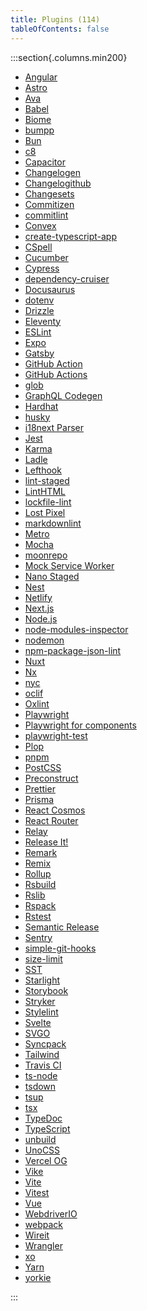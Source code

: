 ```yaml
---
title: Plugins (114)
tableOfContents: false
---
```


:::section{.columns.min200}

- [Angular][1]
- [Astro][2]
- [Ava][3]
- [Babel][4]
- [Biome][5]
- [bumpp][6]
- [Bun][7]
- [c8][8]
- [Capacitor][9]
- [Changelogen][10]
- [Changelogithub][11]
- [Changesets][12]
- [Commitizen][13]
- [commitlint][14]
- [Convex][15]
- [create-typescript-app][16]
- [CSpell][17]
- [Cucumber][18]
- [Cypress][19]
- [dependency-cruiser][20]
- [Docusaurus][21]
- [dotenv][22]
- [Drizzle][23]
- [Eleventy][24]
- [ESLint][25]
- [Expo][26]
- [Gatsby][27]
- [GitHub Action][28]
- [GitHub Actions][29]
- [glob][30]
- [GraphQL Codegen][31]
- [Hardhat][32]
- [husky][33]
- [i18next Parser][34]
- [Jest][35]
- [Karma][36]
- [Ladle][37]
- [Lefthook][38]
- [lint-staged][39]
- [LintHTML][40]
- [lockfile-lint][41]
- [Lost Pixel][42]
- [markdownlint][43]
- [Metro][44]
- [Mocha][45]
- [moonrepo][46]
- [Mock Service Worker][47]
- [Nano Staged][48]
- [Nest][49]
- [Netlify][50]
- [Next.js][51]
- [Node.js][52]
- [node-modules-inspector][53]
- [nodemon][54]
- [npm-package-json-lint][55]
- [Nuxt][56]
- [Nx][57]
- [nyc][58]
- [oclif][59]
- [Oxlint][60]
- [Playwright][61]
- [Playwright for components][62]
- [playwright-test][63]
- [Plop][64]
- [pnpm][65]
- [PostCSS][66]
- [Preconstruct][67]
- [Prettier][68]
- [Prisma][69]
- [React Cosmos][70]
- [React Router][71]
- [Relay][72]
- [Release It!][73]
- [Remark][74]
- [Remix][75]
- [Rollup][76]
- [Rsbuild][77]
- [Rslib][78]
- [Rspack][79]
- [Rstest][80]
- [Semantic Release][81]
- [Sentry][82]
- [simple-git-hooks][83]
- [size-limit][84]
- [SST][85]
- [Starlight][86]
- [Storybook][87]
- [Stryker][88]
- [Stylelint][89]
- [Svelte][90]
- [SVGO][91]
- [Syncpack][92]
- [Tailwind][93]
- [Travis CI][94]
- [ts-node][95]
- [tsdown][96]
- [tsup][97]
- [tsx][98]
- [TypeDoc][99]
- [TypeScript][100]
- [unbuild][101]
- [UnoCSS][102]
- [Vercel OG][103]
- [Vike][104]
- [Vite][105]
- [Vitest][106]
- [Vue][107]
- [WebdriverIO][108]
- [webpack][109]
- [Wireit][110]
- [Wrangler][111]
- [xo][112]
- [Yarn][113]
- [yorkie][114]

:::

[1]: /reference/plugins/angular 'Angular'
[2]: /reference/plugins/astro 'Astro'
[3]: /reference/plugins/ava 'Ava'
[4]: /reference/plugins/babel 'Babel'
[5]: /reference/plugins/biome 'Biome'
[6]: /reference/plugins/bumpp 'bumpp'
[7]: /reference/plugins/bun 'Bun'
[8]: /reference/plugins/c8 'c8'
[9]: /reference/plugins/capacitor 'Capacitor'
[10]: /reference/plugins/changelogen 'Changelogen'
[11]: /reference/plugins/changelogithub 'Changelogithub'
[12]: /reference/plugins/changesets 'Changesets'
[13]: /reference/plugins/commitizen 'Commitizen'
[14]: /reference/plugins/commitlint 'commitlint'
[15]: /reference/plugins/convex 'Convex'
[16]: /reference/plugins/create-typescript-app 'create-typescript-app'
[17]: /reference/plugins/cspell 'CSpell'
[18]: /reference/plugins/cucumber 'Cucumber'
[19]: /reference/plugins/cypress 'Cypress'
[20]: /reference/plugins/dependency-cruiser 'dependency-cruiser'
[21]: /reference/plugins/docusaurus 'Docusaurus'
[22]: /reference/plugins/dotenv 'dotenv'
[23]: /reference/plugins/drizzle 'Drizzle'
[24]: /reference/plugins/eleventy 'Eleventy'
[25]: /reference/plugins/eslint 'ESLint'
[26]: /reference/plugins/expo 'Expo'
[27]: /reference/plugins/gatsby 'Gatsby'
[28]: /reference/plugins/github-action 'GitHub Action'
[29]: /reference/plugins/github-actions 'GitHub Actions'
[30]: /reference/plugins/glob 'glob'
[31]: /reference/plugins/graphql-codegen 'GraphQL Codegen'
[32]: /reference/plugins/hardhat 'Hardhat'
[33]: /reference/plugins/husky 'husky'
[34]: /reference/plugins/i18next-parser 'i18next Parser'
[35]: /reference/plugins/jest 'Jest'
[36]: /reference/plugins/karma 'Karma'
[37]: /reference/plugins/ladle 'Ladle'
[38]: /reference/plugins/lefthook 'Lefthook'
[39]: /reference/plugins/lint-staged 'lint-staged'
[40]: /reference/plugins/linthtml 'LintHTML'
[41]: /reference/plugins/lockfile-lint 'lockfile-lint'
[42]: /reference/plugins/lost-pixel 'Lost Pixel'
[43]: /reference/plugins/markdownlint 'markdownlint'
[44]: /reference/plugins/metro 'Metro'
[45]: /reference/plugins/mocha 'Mocha'
[46]: /reference/plugins/moonrepo 'moonrepo'
[47]: /reference/plugins/msw 'Mock Service Worker'
[48]: /reference/plugins/nano-staged 'Nano Staged'
[49]: /reference/plugins/nest 'Nest'
[50]: /reference/plugins/netlify 'Netlify'
[51]: /reference/plugins/next 'Next.js'
[52]: /reference/plugins/node 'Node.js'
[53]: /reference/plugins/node-modules-inspector 'node-modules-inspector'
[54]: /reference/plugins/nodemon 'nodemon'
[55]: /reference/plugins/npm-package-json-lint 'npm-package-json-lint'
[56]: /reference/plugins/nuxt 'Nuxt'
[57]: /reference/plugins/nx 'Nx'
[58]: /reference/plugins/nyc 'nyc'
[59]: /reference/plugins/oclif 'oclif'
[60]: /reference/plugins/oxlint 'Oxlint'
[61]: /reference/plugins/playwright 'Playwright'
[62]: /reference/plugins/playwright-ct 'Playwright for components'
[63]: /reference/plugins/playwright-test 'playwright-test'
[64]: /reference/plugins/plop 'Plop'
[65]: /reference/plugins/pnpm 'pnpm'
[66]: /reference/plugins/postcss 'PostCSS'
[67]: /reference/plugins/preconstruct 'Preconstruct'
[68]: /reference/plugins/prettier 'Prettier'
[69]: /reference/plugins/prisma 'Prisma'
[70]: /reference/plugins/react-cosmos 'React Cosmos'
[71]: /reference/plugins/react-router 'React Router'
[72]: /reference/plugins/relay 'Relay'
[73]: /reference/plugins/release-it 'Release It!'
[74]: /reference/plugins/remark 'Remark'
[75]: /reference/plugins/remix 'Remix'
[76]: /reference/plugins/rollup 'Rollup'
[77]: /reference/plugins/rsbuild 'Rsbuild'
[78]: /reference/plugins/rslib 'Rslib'
[79]: /reference/plugins/rspack 'Rspack'
[80]: /reference/plugins/rstest 'Rstest'
[81]: /reference/plugins/semantic-release 'Semantic Release'
[82]: /reference/plugins/sentry 'Sentry'
[83]: /reference/plugins/simple-git-hooks 'simple-git-hooks'
[84]: /reference/plugins/size-limit 'size-limit'
[85]: /reference/plugins/sst 'SST'
[86]: /reference/plugins/starlight 'Starlight'
[87]: /reference/plugins/storybook 'Storybook'
[88]: /reference/plugins/stryker 'Stryker'
[89]: /reference/plugins/stylelint 'Stylelint'
[90]: /reference/plugins/svelte 'Svelte'
[91]: /reference/plugins/svgo 'SVGO'
[92]: /reference/plugins/syncpack 'Syncpack'
[93]: /reference/plugins/tailwind 'Tailwind'
[94]: /reference/plugins/travis 'Travis CI'
[95]: /reference/plugins/ts-node 'ts-node'
[96]: /reference/plugins/tsdown 'tsdown'
[97]: /reference/plugins/tsup 'tsup'
[98]: /reference/plugins/tsx 'tsx'
[99]: /reference/plugins/typedoc 'TypeDoc'
[100]: /reference/plugins/typescript 'TypeScript'
[101]: /reference/plugins/unbuild 'unbuild'
[102]: /reference/plugins/unocss 'UnoCSS'
[103]: /reference/plugins/vercel-og 'Vercel OG'
[104]: /reference/plugins/vike 'Vike'
[105]: /reference/plugins/vite 'Vite'
[106]: /reference/plugins/vitest 'Vitest'
[107]: /reference/plugins/vue 'Vue'
[108]: /reference/plugins/webdriver-io 'WebdriverIO'
[109]: /reference/plugins/webpack 'webpack'
[110]: /reference/plugins/wireit 'Wireit'
[111]: /reference/plugins/wrangler 'Wrangler'
[112]: /reference/plugins/xo 'xo'
[113]: /reference/plugins/yarn 'Yarn'
[114]: /reference/plugins/yorkie 'yorkie'
